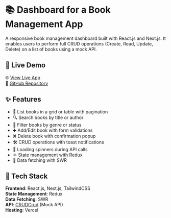 # 📚 Dashboard for a Book Management App

A responsive book management dashboard built with React.js and Next.js. It enables users to perform full CRUD operations (Create, Read, Update, Delete) on a list of books using a mock API.

## 🔗 Live Demo

🌐 [View Live App](https://book-management-dashboard-blue.vercel.app/)  
📁 [GitHub Repository](https://github.com/Manoj2k23/Book-Management-Dashboard)

## ✨ Features

- 📖 List books in a grid or table with pagination
- 🔍 Search books by title or author
- 🎯 Filter books by genre or status
- ➕ Add/Edit book with form validations
- ❌ Delete book with confirmation popup
- 🛠 CRUD operations with toast notifications
- 🚥 Loading spinners during API calls
- ⚛️ State management with Redux
- 🔁 Data fetching with SWR

## 🧰 Tech Stack

**Frontend**: React.js, Next.js, TailwindCSS  
**State Management**: Redux  
**Data Fetching**: SWR  
**API**: [CRUDCrud](https://crudcrud.com) (Mock API)  
**Hosting**: Vercel

 
